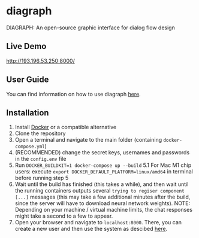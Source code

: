 # diagraph
DIAGRAPH: An open-source graphic interface for dialog flow design

## Live Demo

http://193.196.53.250:8000/

## User Guide

You can find information on how to use diagraph [here](https://github.com/DigitalPhonetics/diagraph/wiki).


## Installation

1. Install [Docker](https://www.docker.com) or a compatible alternative
2. Clone the repository
3. Open a terminal and navigate to the main folder (containing `docker-compose.yml`)
4. (RECOMMENDED) change the secret keys, usernames and passwords in the `config.env` file
5. Run `DOCKER_BUILDKIT=1 docker-compose up --build`
    5.1 For Mac M1 chip users: execute `export DOCKER_DEFAULT_PLATFORM=linux/amd64` in terminal before running step 5
6. Wait until the build has finished (this takes a while), and then wait until the running containers outputs several `trying to regiser component [...]` messages (this may take a few additional minutes after the build, since the server will have to download neural network weights). NOTE: Depending on your machine / virtual machine limits, the chat responses might take a second to a few to appear. 
7. Open your browser and navigate to `localhost:8000`. There, you can create a new user and then use the system as descibed [here](https://github.com/DigitalPhonetics/diagraph/wiki).
